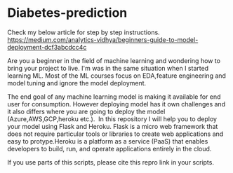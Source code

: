 # Diabetes-prediction

Check my below article for step by step instructions.
https://medium.com/analytics-vidhya/beginners-guide-to-model-deployment-dcf3abcdcc4c

Are you a beginner in the field of machine learning and wondering how to bring your project to live. I'm was in the same situation when I started learning ML.
Most of the ML courses focus on EDA,feature engineering and model tuning and ignore the model deployment.

The end goal of any machine learning model is making it available for end user for consumption. However deploying model has it own challenges and it also differs where you are going to deploy the model (Azure,AWS,GCP,heroku etc.). 
In this repository I will help you to deploy your model using Flask and Heroku. Flask is a micro web framework that does not require particular tools or libraries to create web applications and easy to protype.Heroku is a platform as a service (PaaS) that enables developers to build, run, and operate applications entirely in the cloud.

If you use parts of this scripts, please cite this repro link in your scripts.

